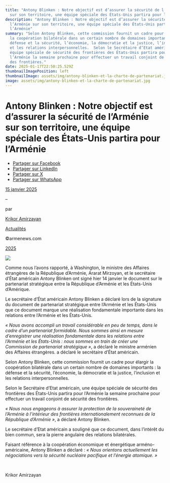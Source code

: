 ```yaml
---
title: "Antony Blinken : Notre objectif est d’assurer la sécurité de l’Arménie
  sur son territoire, une équipe spéciale des États-Unis partira pour l’Arménie"
description: "Antony Blinken : Notre objectif est d’assurer la sécurité de
  l’Arménie sur son territoire, une équipe spéciale des États-Unis partira pour
  l’Arménie"
summary: "Selon Antony Blinken, cette commission fournit un cadre pour élargir
  la coopération bilatérale dans un certain nombre de domaines importants : la
  défense et la sécurité, l’économie, la démocratie et la justice, l’inclusion
  et les relations interpersonnelles.  Selon le Secrétaire d’Etat américain, une
  équipe spéciale de sécurité des frontières des États-Unis partira pour
  l’Arménie la semaine prochaine pour effectuer un travail conjoint de sécurité
  des frontières."
date: 2025-01-17T22:50:25.529Z
thumbnailImagePosition: left
thumbnailImage: assets/img/antony-blinken-et-la-charte-de-partenariat.jpg
image: assets/img/antony-blinken-et-la-charte-de-partenariat.jpg
---
```

<!--StartFragment-->

# Antony Blinken : Notre objectif est d’assurer la sécurité de l’Arménie sur son territoire, une équipe spéciale des États-Unis partira pour l’Arménie

* [Partager sur Facebook](https://www.facebook.com/sharer/sharer.php?u=https%3A%2F%2Fwww.armenews.com%2Fantony-blinken-notre-objectif-est-dassurer-la-securite-de-larmenie-sur-son-territoire-une-equipe-speciale-des-etats-unis-partira-pour-larmenie%2F&title=Antony%20Blinken%20%3A%20Notre%20objectif%20est%20d%E2%80%99assurer%20la%20s%C3%A9curit%C3%A9%20de%20l%E2%80%99Arm%C3%A9nie%20sur%20son%20territoire%2C%20une%20%C3%A9quipe%20sp%C3%A9ciale%20des%20%C3%89tats-Unis%20partira%20pour%20l%E2%80%99Arm%C3%A9nie)
* [Partager sur LinkedIn](https://www.linkedin.com/shareArticle?mini=true&url=https%3A%2F%2Fwww.armenews.com%2Fantony-blinken-notre-objectif-est-dassurer-la-securite-de-larmenie-sur-son-territoire-une-equipe-speciale-des-etats-unis-partira-pour-larmenie%2F&title=Antony%20Blinken%20%3A%20Notre%20objectif%20est%20d%E2%80%99assurer%20la%20s%C3%A9curit%C3%A9%20de%20l%E2%80%99Arm%C3%A9nie%20sur%20son%20territoire%2C%20une%20%C3%A9quipe%20sp%C3%A9ciale%20des%20%C3%89tats-Unis%20partira%20pour%20l%E2%80%99Arm%C3%A9nie)
* [Partager sur X](https://x.com/share?url=https%3A%2F%2Fwww.armenews.com%2Fantony-blinken-notre-objectif-est-dassurer-la-securite-de-larmenie-sur-son-territoire-une-equipe-speciale-des-etats-unis-partira-pour-larmenie%2F&text=Antony%20Blinken%20%3A%20Notre%20objectif%20est%20d%E2%80%99assurer%20la%20s%C3%A9curit%C3%A9%20de%20l%E2%80%99Arm%C3%A9nie%20sur%20son%20territoire%2C%20une%20%C3%A9quipe%20sp%C3%A9ciale%20des%20%C3%89tats-Unis%20partira%20pour%20l%E2%80%99Arm%C3%A9nie)
* [Partager sur WhatsApp](https://api.whatsapp.com/send?text=Antony%20Blinken%20%3A%20Notre%20objectif%20est%20d%E2%80%99assurer%20la%20s%C3%A9curit%C3%A9%20de%20l%E2%80%99Arm%C3%A9nie%20sur%20son%20territoire%2C%20une%20%C3%A9quipe%20sp%C3%A9ciale%20des%20%C3%89tats-Unis%20partira%20pour%20l%E2%80%99Arm%C3%A9nie%20%E2%80%94%20https%3A%2F%2Fwww.armenews.com%2Fantony-blinken-notre-objectif-est-dassurer-la-securite-de-larmenie-sur-son-territoire-une-equipe-speciale-des-etats-unis-partira-pour-larmenie%2F)

[15 janvier 2025](https://www.armenews.com/antony-blinken-notre-objectif-est-dassurer-la-securite-de-larmenie-sur-son-territoire-une-equipe-speciale-des-etats-unis-partira-pour-larmenie/)

–

par

[Krikor Amirzayan](https://www.armenews.com/author/krikor56/)

[Actualités](https://www.armenews.com/categorie/actualites/)

©armenews.com

[2025](https://www.armenews.com/antony-blinken-notre-objectif-est-dassurer-la-securite-de-larmenie-sur-son-territoire-une-equipe-speciale-des-etats-unis-partira-pour-larmenie/)

![](https://www.armenews.com/wp-content/uploads/2025/01/304992.jpg)

Comme nous l’avons rapporté, à Washington, le ministre des Affaires étrangères de la République d’Arménie, Ararat Mirzoyan, et le secrétaire d’État américain Antony Blinken ont signé hier 14 janvier le document sur le partenariat stratégique entre la République d’Arménie et les États-Unis d’Amérique.

Le secrétaire d’État américain Antony Blinken a déclaré lors de la signature du document de partenariat stratégique entre l’Arménie et les États-Unis que ce document marque une réalisation fondamentale importante dans les relations entre l’Arménie et les États-Unis.

*« Nous avons accompli un travail considérable en peu de temps, dans le cadre d’un partenariat formidable. Nous sommes ainsi en mesure d’enregistrer une réalisation fondamentale dans les relations entre l’Arménie et les États-Unis : nous sommes en train de créer une Commission de partenariat stratégique »*, a déclaré le ministre arménien des Affaires étrangères. a déclaré le secrétaire d’État américain.

Selon Antony Blinken, cette commission fournit un cadre pour élargir la coopération bilatérale dans un certain nombre de domaines importants : la défense et la sécurité, l’économie, la démocratie et la justice, l’inclusion et les relations interpersonnelles.

Selon le Secrétaire d’Etat américain, une équipe spéciale de sécurité des frontières des États-Unis partira pour l’Arménie la semaine prochaine pour effectuer un travail conjoint de sécurité des frontières.

*« Nous nous engageons à assurer la protection de la souveraineté de l’Arménie à l’intérieur des frontières internationalement reconnues de la République d’Arménie »*, a déclaré Antony Blinken.

Le secrétaire d’Etat américain a souligné que ce document, dans l’intérêt du bien commun, sera la pierre angulaire des relations bilatérales.

Faisant référence à la coopération économique et énergétique arméno-américaine, Antony Blinken a déclaré : *« Nous orientons actuellement les négociations vers la sécurité nucléaire pacifique et l’énergie atomique. »*

 

Krikor Amirzayan

<!--EndFragment-->